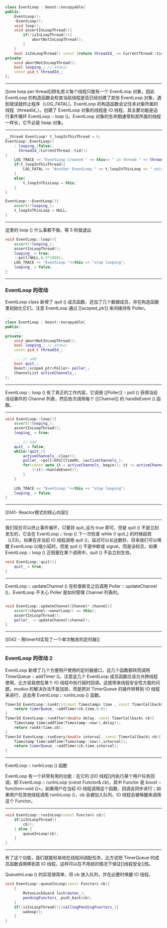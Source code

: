 

```c++
class EventLoop : boost::nocopyable{
public:
	EventLoop();
	~EventLoop();
	void loop();
	void assertInLoopThread(){
		if(!isInLoopThread()){
			abortNotInLoopThread();
		}
	}
	bool isInLoopThread() const {return threadId_ == CurrentThread::tid();}
private:
	void abortNotInLoopThread();
	bool looping_; // atomic
	const pid_t threadId_;
};

```
---

[[one loop per thread]]顾名思义每个线程只能有一个 EventLoop 对象，因此 EventLoop 的构造函数会检查当前线程是否已经创建了其他 EventLoop 对象，遇到错误就终止程序（LOG_FATAL)。EventLoop 的构造函数会记住本对象所属的线程（threadId_）。创建了 EventLoop 对象的线程是 IO 线程，其主要功能是运行事件循环 EventLoop :: loop ()。EventLoop 对象的生命期通常和其所属的线程一样长，它不必是 heap 对象。

---

```c++
__thread EventLoop* t_loopInThisThread = 0;
EventLoop::EventLoop()
	: looping_(false),
	  threadId_(CurrentThread::tid())
{
	LOG_TRACE << "EventLoop Created " << this<< " in thread " << threadId_;
	if(t_loopInThisThread){
		LOG_FATAL << "Another EventLoop " << t_loopInThisLoop << " exists in this thread" <<threadId_;	
	}
	else{
		t_loopInThisLoop = this;
	}
}

EventLoop::~EventLoop(){
	assert(!looping_);
	t_loopInThisLoop = NULL;
}
```

--- 

这里的 loop () 什么事都不做，等 5 秒就退出
```c++
void EventLoop::loop(){
	assert(!looping_);
	assertInLoopThread();
	looping_ = true;
	::poll(NULL,0,5*1000);
	LOG_TRACE << "EventLoop "<<this << "stop looping";
	looping_ = false;
}

```

---

### EventLoop 的改动

EventLoop class 新增了 quit () 成员函数，还加了几个数据成员，并在构造函数里初始化它们。注意 EventLoop 通过 [[scoped_ptr]] 来间接持有 Poller。
```c++
...
class EventLoop : boost::nocopyable{
public:
	...
private:
	void abortNotInLoopThread();
	bool looping_; // atomic
	const pid_t threadId_;

	... // add
	bool quit_;
	boost::scoped_ptr<Poller> poller_;
	ChannelList activeChannels_;
};

```

---

EventLoop :: loop () 有了真正的工作内容，它调用 [[Poller]] :: poll () 获得当前活动事件的 Channel 列表，然后依次调用每个 [[Channel]] 的 handleEvent () 函数。

---

```c++
void EventLoop::loop(){
	assert(!looping_);
	assertInLoopThread();
	looping_ = true;
	
	... // add
	quit_ = false;
	while(!quit_){
		activeChannels_.clear();
		poller_->poll(kPollTimeMs, &activeChannels_);
		for(const auto it = activeChannels_.begin(); it != activeChannels_.end(); ++it){
			(*it)->hanldeEvent();
		}
	}
	
	LOG_TRACE << "EventLoop "<<this << "stop looping";
	looping_ = false;
}

```

---
[[041- Reactor模式的核心内容]]

---

我们现在可以终止事件循环，只要将 quit_设为 true 即可，但是 quit () 不是立刻发生的，它会在 EventLoop :: loop () 下一次检查 while (! quit_) 的时候起效（L53）。如果在非当前 IO 线程调用 quit ()，延迟可以长达数秒，将来我们可以唤醒 EventLoop 以缩小延时。但是 quit () 不是中断或 signal，而是设标志，如果 EventLoop :: loop () 正阻塞在某个调用中，quit () 不会立刻生效。

```c++
void EventLoop::quit(){
	quit_ = true;
}

```

---

EventLoop :: updateChannel () 在检查断言之后调用 Poller :: updateChannel ()，EventLoop 不关心 Poller 是如何管理 Channel 列表的。

```c++

void EventLoop::updateChannel(Channel* channel){
	assert(channel->ownerLoop() == this);
	assertInLoopThread();
	poller_ -> updateChannel(channel);
}
```

---

[[042 - 用timerfd实现了一个单次触发的定时器]]

---

### EventLoop 的改动 2

EventLoop 新增了几个方便用户使用的定时器接口，这几个函数都转而调用 TimerQueue :: addTimer ()。注意这几个 EventLoop 成员函数应该允许跨线程使用，比方说我想在某个 IO 线程中执行超时回调。这就带来线程安全性方面的问题，muduo 的解决办法不是加锁，而是把对 TimerQueue 的操作转移到 IO 线程来进行，这会用 EventLoop :: runInLoop () 函数。


```c++
TimerId EventLoop::runAt()(const Timestamp& time , const TimerCallback& cb){
	return timerQueue_->addTimer(cb,time,0.0);
}
TimerId EventLoop::runAfter(double delay, const TimerCallback& cb){
	Timestamp time(addTime(Timestamp::now(),delay));
	return runAt(time,cb);
}
TimerId EventLoop::runEvery(double interval, const TimerCallback& cb){
	Timestamp time(addTime(Timestamp::now(),interval));
	return timerQueue_->addTimer(cb,time,interval);
}

```

---

EventLoop :: runInLoop () 函数

EventLoop 有一个非常有用的功能：在它的 [[IO 线程]]内执行某个用户任务回调，即 EventLoop :: runInLoop (const Functor& cb)，其中 Functor 是 boost :: function<void ()>。如果用户在当前 IO 线程调用这个函数，回调会同步进行；如果用户在其他线程调用 runInLoop ()，cb 会被加入队列，IO 线程会被唤醒来调用这个 Functor。

---

```c++
void EventLoop::runInLoop(const Functor& cb){
	if(isInLoopThread){
		cb();
	} else {
		queueInLoop(cb);
	}
}
```

---

有了这个功能，我们就能轻易地在线程间调配任务，比方说把 TimerQueue 的成员函数调用移到其 IO 线程，这样可以在不用锁的情况下保证[[线程安全]]性。

QueueInLoop () 的实现很简单，将 cb 放入队列，并在必要时唤醒 IO 线程。
```c++
void EventLoop::queueInLoop(const Functor& cb){
	{
		MutexLockGuard lock(mutex_);
		pendingFunctors_.push_back(cb);
	}
	if(!isInLoopThread()||callingPendingFunctors_){
		wakeup();
	}
}
```



